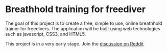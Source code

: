 # Breathhold training for freediver
  
  The goal of this project is to create a free, simple to use, online breathhold trainer for freedivers.
  The application will be built using web technologies such as javascript, CSS3, and HTML5.

  This project is in a very early stage. Join the [discussion on Reddit](http://www.reddit.com/r/freediving/comments/24xwsj/freedivers_of_reddit_i_want_to_create_an_online/)